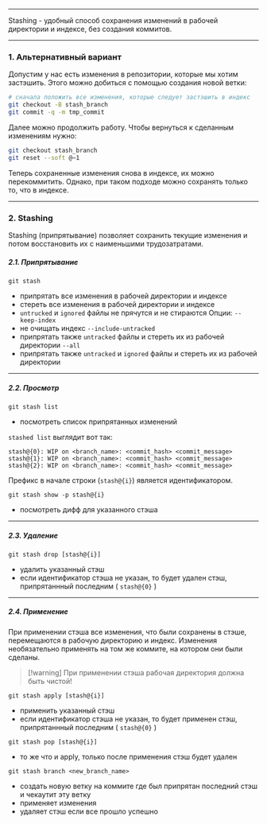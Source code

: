 ___
Stashing - удобный способ сохранения изменений в рабочей директории и индексе, без создания коммитов.

___
### 1. Альтернативный вариант

Допустим у нас есть изменения в репозитории, которые мы хотим застэшить.
Этого можно добиться с помощью создания новой ветки:

```bash
# сначала положить все изменения, которые следует застэшить в индекс
git checkout -B stash_branch
git commit -q -m tmp_commit
```

Далее можно продолжить работу.
Чтобы вернуться к сделанным изменениям нужно:
```bash
git checkout stash_branch
git reset --soft @~1
```

Теперь сохраненные изменения снова в индексе, их можно перекоммитить.
Однако, при таком подходе можно сохранять только то, что в индексе.

___
### 2. Stashing

Stashing (припрятывание) позволяет сохранить текущие изменения и потом восстановить их с наименьшими трудозатратами.
##### 2.1. Припрятывание

`git stash`
- припрятать все изменения в рабочей директории и индексе
- стереть все изменения в рабочей директории и индексе
- `untrucked` и `ignored` файлы не прячутся и не стираются
Опции:
`--keep-index`
- не очищать индекс
`--include-untracked`
- припрятать также `untracked` файлы и стереть их из рабочей директории
`--all` 
- припрятать также `untracked` и `ignored` файлы и стереть их из рабочей директории
___
##### 2.2. Просмотр

`git stash list` 
- посмотреть список припрятанных изменений

`stashed list` выглядит вот так:
```
stash@{0}: WIP on <branch_name>: <commit_hash> <commit_message>
stash@{1}: WIP on <branch_name>: <commit_hash> <commit_message>
stash@{2}: WIP on <branch_name>: <commit_hash> <commit_message>
```
Префикс в начале строки (`stash@{i}`) является идентификатором.

`git stash show -p stash@{i}`
- посмотреть дифф для указанного стэша
___
##### 2.3. Удаление

`git stash drop [stash@{i}]`
- удалить указанный стэш
- если идентификатор стэша не указан, то будет удален стэш, припрятаннный последним ( `stash@{0}` )
___
##### 2.4. Применение

При применении стэша все изменения, что были сохранены в стэше, перемещаются 
в рабочую директорию и индекс.
Изменения необязательно применять на том же коммите, на котором они были сделаны.

>[!warning] При применении стэша рабочая директория должна быть чистой!

`git stash apply [stash@{i}]`
- применить указанный стэш
- если идентификатор стэша не указан, то будет применен стэш, припрятаннный последним ( `stash@{0}` )

`git stash pop [stash@{i}]`
- то же что и apply, только после применения стэш будет удален

`git stash branch <new_branch_name>`
- создать новую ветку на коммите где был припрятан последний стэш и чекаутит эту ветку
- применяет изменения
- удаляет стэш если все прошло успешно

